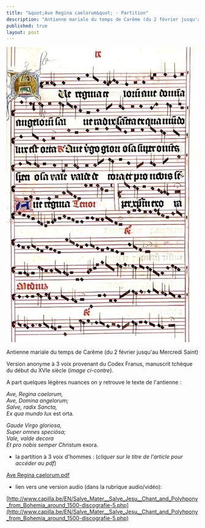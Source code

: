 ```yaml
---
title: "&quot;Ave Regina caelorum&quot; - Partition"
description: "Antienne mariale du temps de Carême (du 2 février jusqu'au Mercredi Saint) Version anonyme à 3 voix provenant du Codex Franus, manuscrit tchèque du début du XVIe siècle (image ci-contre). A part quelques légères nuances on y retrouve le texte de l'antienne..."
published: true
layout: post
---
```



![](/images/2014-02-14-ave-regina-caelorum-2.jpg)

Antienne mariale du temps de Carême (du 2 février jusqu'au Mercredi Saint)

Version anonyme à 3 voix provenant du Codex Franus, manuscrit tchèque du début du XVIe siècle (*image ci-contre*).

A part quelques légères nuances on y retrouve le texte de l'antienne :

*Ave, Regina caelorum,  
 Ave, Domina angelorum;  
 Salve, radix Sancta,  
 Ex qua mundo l*ux est orta.

*Gaude Virgo gloriosa,  
 Super omnes speciósa;  
 Vale, valde decora  
 Et pro nobis semper Chr*istum exora.

- la partition à 3 voix d'hommes : (*cliquer sur le titre de l'article pour accéder au pdf*)

[Ave Regina caelorum.pdf](/partitions/2014-02-14-ave-regina-caelorum.pdf)

- lien vers une version audio (dans la rubrique audio/vidéo):

[http://www.capilla.be/EN/Salve_Mater__Salve_Jesu__Chant_and_Polyhpony_from_Bohemia_around_1500-discografie-5.php](http://www.capilla.be/EN/Salve_Mater__Salve_Jesu__Chant_and_Polyhpony_from_Bohemia_around_1500-discografie-5.php)